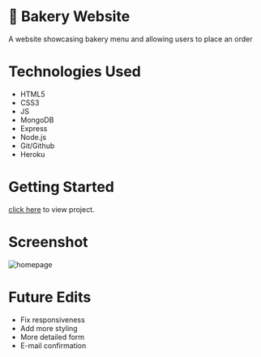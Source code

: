 # 🧁 Bakery Website
A website showcasing bakery menu and allowing users to place an order

# Technologies Used
* HTML5
* CSS3
* JS
* MongoDB
* Express
* Node.js
* Git/Github
* Heroku

# Getting Started 
[click here](https://sweetcin-bakery-website.herokuapp.com) to view project.

# Screenshot
![homepage](https://i.imgur.com/1jENRs2.png)

# Future Edits
* Fix responsiveness
* Add more styling
* More detailed form
* E-mail confirmation

